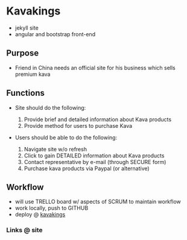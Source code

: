 # Kavakings
+ jekyll site
+ angular and bootstrap front-end

## Purpose
+ Friend in China needs an official site for his business which sells premium kava

## Functions
+ Site should do the following:
    1. Provide brief and detailed information about Kava products
    2. Provide method for users to purchase Kava

+ Users should be able to do the following:
    1. Navigate site w/o refresh
    2. Click to gain DETAILED information about Kava products
    3. Contact representative by e-mail (through SECURE form)
    4. Purchase kava products via Paypal (or alternative)

## Workflow
+ will use TRELLO board w/ aspects of SCRUM to maintain workflow
+ work locally, push to GITHUB
+ deploy @ [kavakings]


### Links @ site
[kavakings]: http://kavakings.com
[logo]: //kavakings.com/image_main/waveLogo_transparent_white.png
[root-folder]: //kavakings.com/image_main/